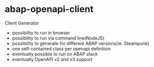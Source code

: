# abap-openapi-client
Client Generator

- possibility to run in browser
- possibility to run via command line(NodeJS)
- possibility to generate for different ABAP versions(ie. Steampunk)
- one self-contained class per openapi definition
- eventually possible to run on ABAP stack
- eventually OpenAPI v2 and v3 support
